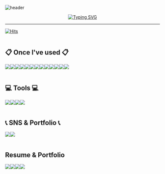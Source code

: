 ![header](https://capsule-render.vercel.app/api?type=waving&color=6994CDEE&text=&animation=twinkling&height=80)

<div align=center>
	
[![Typing SVG](https://readme-typing-svg.demolab.com?font=Alkatra&weight=500&size=45&duration=4000&pause=3&color=6994CDEE&center=true&vCenter=true&multiline=true&repeat=true&width=1000&height=100&lines=Welcome+to+Doo's+GitHub!👋)](https://git.io/typing-svg)
	
</div>	

<!-- ![header](https://capsule-render.vercel.app/api?type=waving&color=timeGradient&text=Welcome%20to%20Doo's%20GitHub!👋%20&animation=twinkling&fontSize=35&fontAlignY=40&fontAlign=70&height=150) -->
---


										      												       
<div align=left>
	
[![Hits](https://hits.seeyoufarm.com/api/count/incr/badge.svg?url=https%3A%2F%2Fgithub.com%2FGwonDooHyeon&count_bg=%2387A5FF&title_bg=%23555555&icon=github.svg&icon_color=%23E7E7E7&title=GITHUB&edge_flat=false)](https://hits.seeyoufarm.com)
<br><br>

## 📋 Once I've used 📋	
<div style="display:flex; flex-direction:row;">
	<img src="https://img.shields.io/badge/Java-007396?style=for-the-badge&logo=Conda-Forge&logoColor=white" />
	<img src="https://img.shields.io/badge/HTML5-E34F26?style=for-the-badge&logo=HTML5&logoColor=white" />
	<img src="https://img.shields.io/badge/CSS3-1572B6?style=for-the-badge&logo=CSS3&logoColor=white" />
	<img src="https://img.shields.io/badge/JavaScript-F7DF1E?style=for-the-badge&logo=JavaScript&logoColor=white" />
	<img src="https://img.shields.io/badge/jQuery-0769AD?style=for-the-badge&logo=jQuery&logoColor=white" />
	<br>
	<img src="https://img.shields.io/badge/Spring-6DB33F?style=for-the-badge&logo=Spring&logoColor=white" />
	<img src="https://img.shields.io/badge/Python-003545?style=for-the-badge&logo=Python&logoColor=white" />
	<img src="https://img.shields.io/badge/Bootstrap-7952B3?style=for-the-badge&logo=Bootstrap&logoColor=white" />
	<img src="https://img.shields.io/badge/Mybatis-000000?style=for-the-badge&logo=Fluentd&logoColor=white" />
	<br>
	<img src="https://img.shields.io/badge/Oracle%20SQL-F80000?style=for-the-badge&logo=Oracle&logoColor=white" />
	<img src="https://img.shields.io/badge/MySQL-4479A1?style=for-the-badge&logo=MySQL&logoColor=white" />
	<img src="https://img.shields.io/badge/Linux-FCC624?style=for-the-badge&logo=Linux&logoColor=white" />
	<img src="https://img.shields.io/badge/apache tomcat-F8DC75?style=for-the-badge&logo=apachetomcat&logoColor=black">
</div>
<br>
	
## 💻 Tools 💻	
<div style="display:flex; flex-direction:row;">
	<img src="https://img.shields.io/badge/Eclipse%20IDE-2C2255?style=for-the-badge&logo=EclipseIDE&logoColor=white" />
	<img src="https://img.shields.io/badge/Visual%20Studio%20Code-007ACC?style=for-the-badge&logo=VisualStudioCode&logoColor=white" />
	<img src="https://img.shields.io/badge/Intellij-003545?style=for-the-badge&logo=IntellijIDEA&logoColor=white" />
	<img src="https://img.shields.io/badge/GitHub-181717?style=for-the-badge&logo=GitHub&logoColor=white" />
</div>
<br>
	
## 📞 SNS & Portfolio 📞	
<div style="display:flex; flex-direction:row;">
	<a href="mailto:secure3141@naver.com">
        <img src="https://img.shields.io/badge/Naver-6DB33F?style=for-the-badge&logo=Naver&logoColor=white"> 
    	</a>
	<a href="https://instagram.com/doohyeon97/">	
        <img src="https://img.shields.io/badge/Instagram-E4405F?style=for-the-badge&logo=Instagram&logoColor=white"> 
  	</a>
</div><br>
		
## Resume & Portfolio
<div style="display:flex; flex-direction:row;">	
	<a href="http://secure3141.cafe24.com/">
		<img src="https://img.shields.io/badge/Portfolio-FF3633?style=for-the-badge&logo=Micro.blog&logoColor=white" />
	</a>
	<a href="https://velog.io/@secure3141">
		<img src="https://img.shields.io/badge/Blog-FF9800?style=for-the-badge&logo=Blogger&logoColor=white" />
	</a>
	<a href="https://doohyeon.notion.site/71cc89a2f0fd4361b202e93cc74e9123">
		<img src="https://img.shields.io/badge/Notion-000000?style=for-the-badge&logo=Notion&logoColor=white" />
	</a>
	<a href="https://github.com/GwonDooHyeon">
		<img src="https://img.shields.io/badge/GitHub-181717?style=for-the-badge&logo=GitHub&logoColor=white" />
	</a>

	
</div>	
</div>



